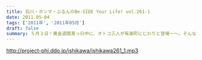 ```yaml
---
title: 石川・ホンマ・ぶるんのBe-SIDE Your Life! vol.261-1
date: 2011-05-04
tags: ['2011年', '2011年05月']
draft: false
summary: ５月３日！黄金週間真っ只中に、オトコ三人が有楽町にじわりと登場～～。そんな最中、帰省していた人間がひとり・・・NAMAE
---
```


http://project-phi.ddo.jp/ishikawa/ishikawa261_1.mp3
